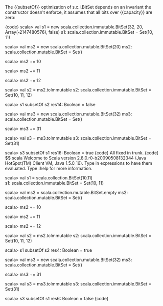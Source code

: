 The {{subsetOf}} optimization of s.c.i.BitSet depends on an invariant the constructor doesn't enforce, it assumes that all bits over {{capacity}} are zero:

{code}
scala> val s1 = new scala.collection.immutable.BitSet(32, 20, Array(-2147480576), false)
s1: scala.collection.immutable.BitSet = Set(10, 11)

scala> val ms2 = new scala.collection.mutable.BitSet(20)
ms2: scala.collection.mutable.BitSet = Set()

scala> ms2 += 10

scala> ms2 += 11

scala> ms2 += 12

scala> val s2 = ms2.toImmutable
s2: scala.collection.immutable.BitSet = Set(10, 11, 12)

scala> s1 subsetOf s2
res14: Boolean = false

scala> val ms3 = new scala.collection.mutable.BitSet(32)
ms3: scala.collection.mutable.BitSet = Set()

scala> ms3 += 31

scala> val s3 = ms3.toImmutable
s3: scala.collection.immutable.BitSet = Set(31)

scala> s3 subsetOf s1
res16: Boolean = true
{code}
All fixed in trunk.
{code}
$$ scala
Welcome to Scala version 2.8.0.r0-b20090508132344 (Java HotSpot(TM) Client VM, Java 1.5.0_16).
Type in expressions to have them evaluated.
Type :help for more information.

scala> val s1 = scala.collection.BitSet(10,11)       
s1: scala.collection.immutable.BitSet = Set(10, 11)

scala> val ms2 = scala.collection.mutable.BitSet.empty
ms2: scala.collection.mutable.BitSet = Set()

scala> ms2 += 10

scala> ms2 += 11

scala> ms2 += 12

scala> val s2 = ms2.toImmutable
s2: scala.collection.immutable.BitSet = Set(10, 11, 12)

scala> s1 subsetOf s2
res4: Boolean = true

scala> val ms3 = new scala.collection.mutable.BitSet(32)
ms3: scala.collection.mutable.BitSet = Set()

scala> ms3 += 31

scala> val s3 = ms3.toImmutable
s3: scala.collection.immutable.BitSet = Set(31)

scala> s3 subsetOf s1
res6: Boolean = false
{code}
